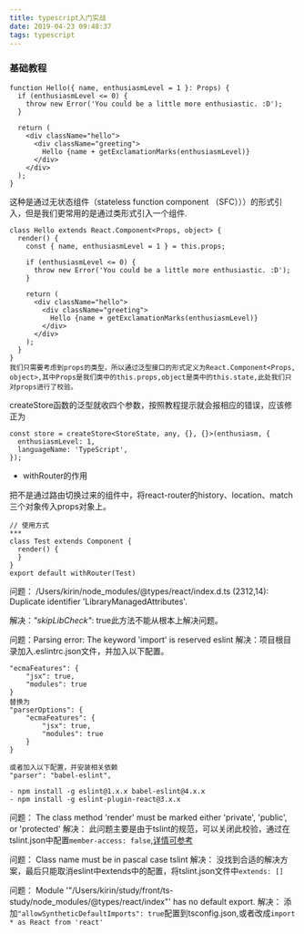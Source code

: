 ```yaml
---
title: typescript入门实战
date: 2019-04-23 09:48:37
tags: typescript
---
```


### 基础教程  

```
function Hello({ name, enthusiasmLevel = 1 }: Props) {
  if (enthusiasmLevel <= 0) {
    throw new Error('You could be a little more enthusiastic. :D');
  }

  return (
    <div className="hello">
      <div className="greeting">
        Hello {name + getExclamationMarks(enthusiasmLevel)}
      </div>
    </div>
  );
}
```
这种是通过无状态组件（stateless function component （SFC）））的形式引入，但是我们更常用的是通过类形式引入一个组件.
```
class Hello extends React.Component<Props, object> {
  render() {
    const { name, enthusiasmLevel = 1 } = this.props;

    if (enthusiasmLevel <= 0) {
      throw new Error('You could be a little more enthusiastic. :D');
    }

    return (
      <div className="hello">
        <div className="greeting">
          Hello {name + getExclamationMarks(enthusiasmLevel)}
        </div>
      </div>
    );
  }
}
我们只需要考虑到props的类型，所以通过泛型接口的形式定义为React.Component<Props, object>,其中Props是我们类中的this.props,object是类中的this.state,此处我们只对props进行了校验。
```

createStore<StoreState>函数的泛型就收四个参数，按照教程提示就会报相应的错误，应该修正为
```
const store = createStore<StoreState, any, {}, {}>(enthusiasm, {
  enthusiasmLevel: 1,
  languageName: 'TypeScript',
});
```

- withRouter的作用  

把不是通过路由切换过来的组件中，将react-router的history、location、match三个对象传入props对象上。  

```
// 使用方式
***
class Test extends Component {
  render() {
  }
}
export default withRouter(Test)
```




问题： /Users/kirin/node_modules/@types/react/index.d.ts
(2312,14): Duplicate identifier 'LibraryManagedAttributes'.

解决：*"skipLibCheck"*: true此方法不能从根本上解决问题。

问题：Parsing error: The keyword 'import' is reserved eslint
解决：项目根目录加入.eslintrc.json文件，并加入以下配置。
```
"ecmaFeatures": {
    "jsx": true,
    "modules": true
}
替换为
"parserOptions": {
    "ecmaFeatures": {
        "jsx": true,
        "modules": true
    }
}

或者加入以下配置，并安装相关依赖
"parser": "babel-eslint",

- npm install -g eslint@1.x.x babel-eslint@4.x.x
- npm install -g eslint-plugin-react@3.x.x
```

问题： The class method 'render' must be marked either 'private', 'public', or 'protected'
解决： 此问题主要是由于tslint的规范，可以关闭此校验，通过在tslint.json中配置`member-access: false`,[详情可参考](https://palantir.github.io/tslint/rules/member-access/)

问题： Class name must be in pascal case tslint
解决： 没找到合适的解决方案，最后只能取消eslint中extends中的配置，将tslint.json文件中`extends: []`

问题： Module '"/Users/kirin/study/front/ts-study/node_modules/@types/react/index"' has no default export.
解决： 添加`"allowSyntheticDefaultImports": true`配置到tsconfig.json,或者改成`import * as React from 'react'`